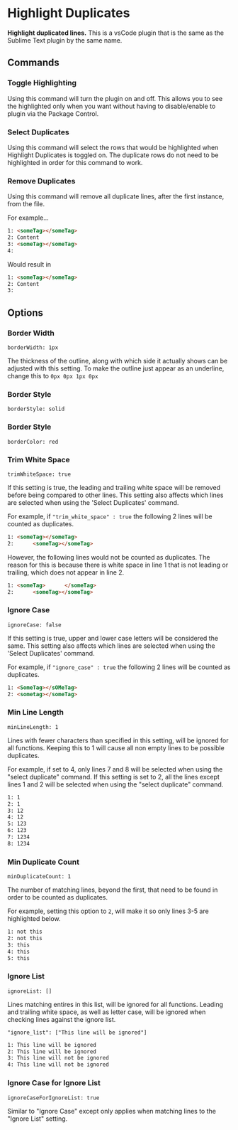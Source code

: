 # Highlight Duplicates

**Highlight duplicated lines.**
This is a vsCode plugin that is the same as the Sublime Text plugin by the same name.

## Commands

### Toggle Highlighting

Using this command will turn the plugin on and off. This allows you to see the highlighted only when you want without having to disable/enable to plugin via the Package Control.


### Select Duplicates

Using this command will select the rows that would be highlighted when Highlight Duplicates is toggled on. The duplicate rows do not need to be highlighted in order for this command to work.


### Remove Duplicates

Using this command will remove all duplicate lines, after the first instance, from the file.

For example...
``` html
1: <someTag></someTag>
2: Content
3: <someTag></someTag>
4:
```
Would result in
``` html
1: <someTag></someTag>
2: Content
3:
```

## Options

### Border Width
`borderWidth: 1px`

The thickness of the outline, along with which side it actually shows can be adjusted with this setting. To make the outline just appear as an underline, change this to `0px 0px 1px 0px`

### Border Style
`borderStyle: solid`
### Border Style
`borderColor: red`
### Trim White Space
`trimWhiteSpace: true`

If this setting is true, the leading and trailing white space will be removed before being compared to other lines. This setting also affects which lines are selected when using the 'Select Duplicates' command.

For example, if `"trim_white_space" : true` the following 2 lines will be counted as duplicates.
``` html
1: <someTag></someTag>
2:      <someTag></someTag>
```
However, the following lines would not be counted as duplicates. The reason for this is because there is white space in line 1 that is not leading or trailing, which does not appear in line 2.
``` html
1: <someTag>      </someTag>
2:      <someTag></someTag>
```


### Ignore Case
`ignoreCase: false`

If this setting is true, upper and lower case letters will be considered the same. This setting also affects which lines are selected when using the 'Select Duplicates' command.

For example, if `"ignore_case" : true` the following 2 lines will be counted as duplicates.
``` html
1: <SomeTag></sOMeTag>
2: <sometag></someTag>
```


### Min Line Length
`minLineLength: 1`

Lines with fewer characters than specified in this setting, will be ignored for all functions. Keeping this to 1 will cause all non empty lines to be possible duplicates.

For example, if set to 4, only lines 7 and 8 will be selected when using the "select duplicate" command. If this setting is set to 2, all the lines except lines 1 and 2 will be selected when using the "select duplicate" command.
``` html
1: 1
2: 1
3: 12
4: 12
5: 123
6: 123
7: 1234
8: 1234
```



### Min Duplicate Count
`minDuplicateCount: 1`

The number of matching lines, beyond the first, that need to be found in order to be counted as duplicates.

For example, setting this option to `2`, will make it so only lines 3-5 are highlighted below.

``` html
1: not this
2: not this
3: this
4: this
5: this
```



### Ignore List
`ignoreList: []`

Lines matching entires in this list, will be ignored for all functions. Leading and trailing white space, as well as letter case, will be ignored when checking lines against the ignore list.

`
	"ignore_list": ["This line will be ignored"]
`
``` html
1: This line will be ignored
2: This line will be ignored
3: This line will not be ignored
4: This line will not be ignored
```



### Ignore Case for Ignore List
`ignoreCaseForIgnoreList: true`

Similar to "Ignore Case" except only applies when matching lines to the "Ignore List" setting.

